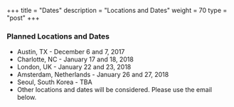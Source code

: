 +++
title = "Dates"
description = "Locations and Dates"
weight = 70
type = "post"
+++

### Planned Locations and Dates
  * Austin, TX - December 6 and 7, 2017
  * Charlotte, NC - January 17 and 18, 2018
  * London, UK - January 22 and 23, 2018
  * Amsterdam, Netherlands - January 26 and 27, 2018
  * Seoul, South Korea - TBA
  * Other locations and dates will be considered. Please use the email below.